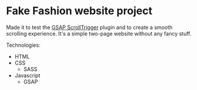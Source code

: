 # Fake Fashion website project

Made it to test the [GSAP ScrollTrigger](https://greensock.com/docs/v3/Plugins/ScrollTrigger) plugin and to create a smooth scrolling experience.
It's a simple two-page website without any fancy stuff.

Technologies:

- HTML
- CSS
  - SASS
- Javascript
  - GSAP
